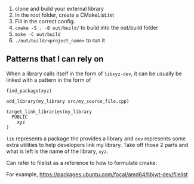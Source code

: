 1) clone and build your external library
2) In the root folder, create a CMakeList.txt
3) Fill in the correct config.
4) `cmake -S . -B out/build/` to build into the out/build folder
5) `make -C out/build`
6) `./out/build/<project_name>` to run it

## Patterns that I can rely on

When a library calls itself in the form of `libxyz-dev`, it can be usually be linked with a pattern in the form of

```
find_package(xyz)

add_library(my_library src/my_source_file.cpp)

target_link_libraries(my_library
  PUBLIC
    xyz
)
```

`lib` represents a package the provides a library and `dev` represents some extra utilities to help developers link my library. Take off those 2 parts and what is left is the name of the library, `xyz`.

Can refer to filelist as a reference to how to formulate cmake:

For example, https://packages.ubuntu.com/focal/amd64/libjwt-dev/filelist
